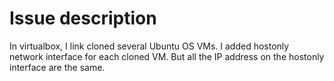# Issue description
In virtualbox, I link cloned several Ubuntu OS VMs. I added hostonly network interface for each cloned VM. But all the IP address on the hostonly interface are the same.
